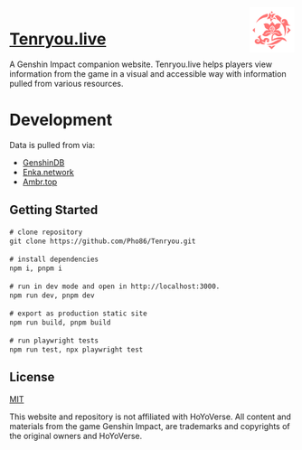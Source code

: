 <img src="public/icon.svg" align="right" width="80px"/>

# [Tenryou.live](https://Tenryou.live)

A Genshin Impact companion website. Tenryou.live helps players view information from the game in a visual and accessible way with information pulled from various resources.

# Development
Data is pulled from via: 

* [GenshinDB](https://github.com/theBowja/genshin-db)
* [Enka.network](https://enka.network/)
* [Ambr.top](https://ambr.top/)


## Getting Started
```
# clone repository
git clone https://github.com/Pho86/Tenryou.git

# install dependencies
npm i, pnpm i

# run in dev mode and open in http://localhost:3000.
npm run dev, pnpm dev

# export as production static site
npm run build, pnpm build

# run playwright tests
npm run test, npx playwright test
```

## License

[MIT](https://github.com/pho86/Tenryou/blob/main/LICENSE)

This website and repository is not affiliated with HoYoVerse.
All content and materials from the game Genshin Impact, are trademarks and copyrights of the original owners and HoYoVerse.
